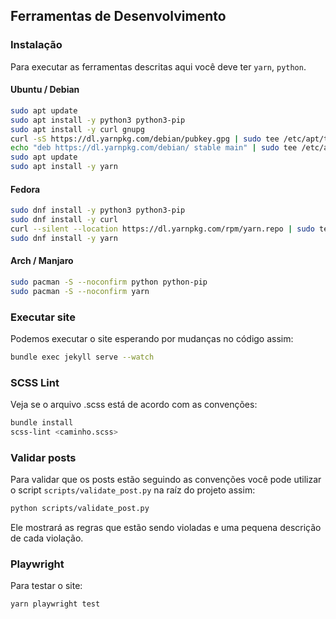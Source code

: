 ## Ferramentas de Desenvolvimento

### Instalação

Para executar as ferramentas descritas aqui você deve ter `yarn`, `python`.

#### Ubuntu / Debian
```bash
sudo apt update
sudo apt install -y python3 python3-pip
sudo apt install -y curl gnupg
curl -sS https://dl.yarnpkg.com/debian/pubkey.gpg | sudo tee /etc/apt/trusted.gpg.d/yarn.asc > /dev/null
echo "deb https://dl.yarnpkg.com/debian/ stable main" | sudo tee /etc/apt/sources.list.d/yarn.list
sudo apt update
sudo apt install -y yarn
```

#### Fedora

```bash
sudo dnf install -y python3 python3-pip
sudo dnf install -y curl
curl --silent --location https://dl.yarnpkg.com/rpm/yarn.repo | sudo tee /etc/yum.repos.d/yarn.repo
sudo dnf install -y yarn
```

#### Arch / Manjaro

```bash
sudo pacman -S --noconfirm python python-pip
sudo pacman -S --noconfirm yarn
```

### Executar site

Podemos executar o site esperando por mudanças no código assim:

```bash
bundle exec jekyll serve --watch
```

### SCSS Lint

Veja se o arquivo .scss está de acordo com as convenções:

```bash
bundle install
scss-lint <caminho.scss>
```

### Validar posts

Para validar que os posts estão seguindo as convenções você pode utilizar o script `scripts/validate_post.py` na raíz do projeto assim:

```bash
python scripts/validate_post.py
```

Ele mostrará as regras que estão sendo violadas e uma pequena descrição de cada violação.

### Playwright

Para testar o site:

```bash
yarn playwright test
```
